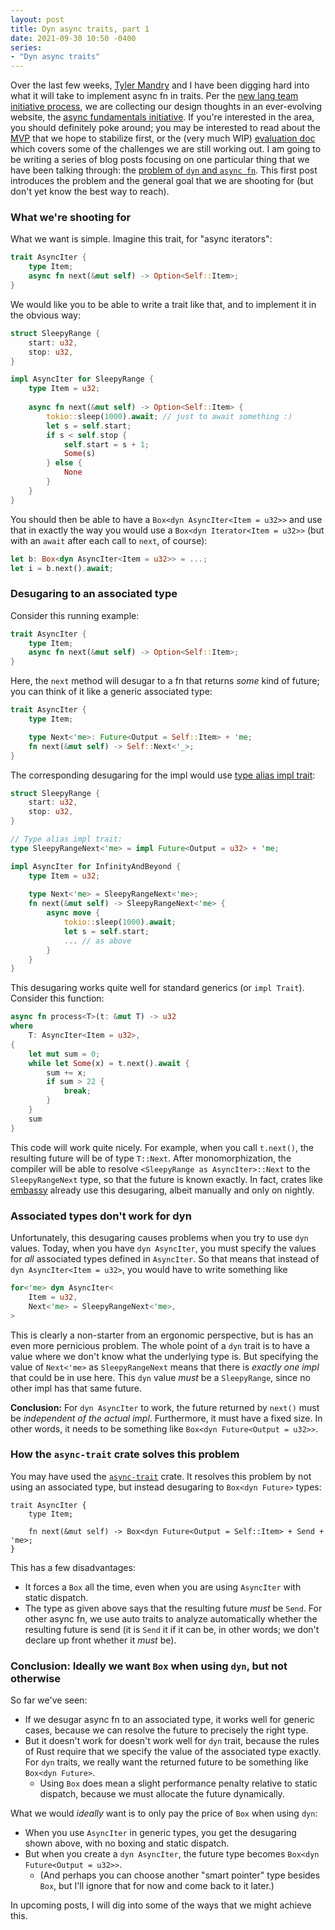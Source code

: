 ```yaml
---
layout: post
title: Dyn async traits, part 1
date: 2021-09-30 10:50 -0400
series:
- "Dyn async traits"
---
```

Over the last few weeks, [Tyler Mandry] and I have been digging hard into what it will take to implement async fn in traits. Per the [new lang team initiative process](https://lang-team.rust-lang.org/initiatives.html), we are collecting our design thoughts in an ever-evolving website, the [async fundamentals initiative](https://rust-lang.github.io/async-fundamentals-initiative/). If you're interested in the area, you should definitely poke around; you may be interested to read about the [MVP](https://rust-lang.github.io/async-fundamentals-initiative/roadmap/mvp.html) that we hope to stabilize first, or the (very much WIP) [evaluation doc](https://rust-lang.github.io/async-fundamentals-initiative/evaluation.html) which covers some of the challenges we are still working out. I am going to be writing a series of blog posts focusing on one particular thing that we have been talking through: the [problem of `dyn` and `async fn`](https://rust-lang.github.io/async-fundamentals-initiative/evaluation/challenges/dyn_traits.html). This first post introduces the problem and the general goal that we are shooting for (but don't yet know the best way to reach).

[Tyler Mandry]: https://github.com/tmandry/

### What we're shooting for

What we want is simple. Imagine this trait, for "async iterators":

```rust
trait AsyncIter {
    type Item;
    async fn next(&mut self) -> Option<Self::Item>;
}
```

We would like you to be able to write a trait like that, and to implement it in the obvious way:

```rust
struct SleepyRange {
    start: u32,
    stop: u32,
}

impl AsyncIter for SleepyRange {
    type Item = u32;
    
    async fn next(&mut self) -> Option<Self::Item> {
        tokio::sleep(1000).await; // just to await something :)
        let s = self.start;
        if s < self.stop {
            self.start = s + 1;
            Some(s)
        } else {
            None
        }
    }
}
```

You should then be able to have a `Box<dyn AsyncIter<Item = u32>>` and use that in exactly the way you would use a `Box<dyn Iterator<Item = u32>>` (but with an `await` after each call to `next`, of course):

```rust
let b: Box<dyn AsyncIter<Item = u32>> = ...;
let i = b.next().await;
```

### Desugaring to an associated type

Consider this running example:

```rust
trait AsyncIter {
    type Item;
    async fn next(&mut self) -> Option<Self::Item>;
}
```

Here, the `next` method will desugar to a fn that returns *some* kind of future; you can think of it like a generic associated type:

```rust
trait AsyncIter {
    type Item;

    type Next<'me>: Future<Output = Self::Item> + 'me;
    fn next(&mut self) -> Self::Next<'_>;
}
```

The corresponding desugaring for the impl would use [type alias impl trait][tait]:


[tait]: https://rust-lang.github.io/impl-trait-initiative/

```rust
struct SleepyRange {
    start: u32,
    stop: u32,
}

// Type alias impl trait:
type SleepyRangeNext<'me> = impl Future<Output = u32> + 'me;

impl AsyncIter for InfinityAndBeyond {
    type Item = u32;
    
    type Next<'me> = SleepyRangeNext<'me>;
    fn next(&mut self) -> SleepyRangeNext<'me> {
        async move {
            tokio::sleep(1000).await;
            let s = self.start;
            ... // as above
        }
    }
}
```

This desugaring works quite well for standard generics (or `impl Trait`). Consider this function:

```rust
async fn process<T>(t: &mut T) -> u32
where
    T: AsyncIter<Item = u32>,
{
    let mut sum = 0;
    while let Some(x) = t.next().await {
        sum += x;
        if sum > 22 {
            break;
        }
    }
    sum
}
```

This code will work quite nicely. For example, when you call `t.next()`, the resulting future will be of type `T::Next`. After monomorphization, the compiler will be able to resolve `<SleepyRange as AsyncIter>::Next` to the `SleepyRangeNext` type, so that the future is known exactly. In fact, crates like [embassy](https://github.com/akiles/embassy) already use this desugaring, albeit manually and only on nightly.

### Associated types don't work for dyn

Unfortunately, this desugaring causes problems when you try to use `dyn` values. Today, when you have `dyn AsyncIter`, you must specify the values for *all* associated types defined in `AsyncIter`. So that means that instead of `dyn AsyncIter<Item = u32>`, you would have to write something like

```rust
for<'me> dyn AsyncIter<
    Item = u32, 
    Next<'me> = SleepyRangeNext<'me>,
>
```

This is clearly a non-starter from an ergonomic perspective, but is has an even more pernicious problem. The whole point of a `dyn` trait is to have a value where we don't know what the underlying type is. But specifying the value of `Next<'me>` as `SleepyRangeNext` means that there is *exactly one impl* that could be in use here. This `dyn` value *must* be a `SleepyRange`, since no other impl has that same future. 

**Conclusion:** For `dyn AsyncIter` to work, the future returned by `next()` must be *independent of the actual impl*. Furthermore, it must have a fixed size. In other words, it needs to be something like `Box<dyn Future<Output = u32>>`.

### How the `async-trait` crate solves this problem

You may have used the [`async-trait`] crate. It resolves this problem by not using an associated type, but instead desugaring to `Box<dyn Future>` types:

[`async-trait`]: https://crates.io/crates/async-trait

```rust=
trait AsyncIter {
    type Item;

    fn next(&mut self) -> Box<dyn Future<Output = Self::Item> + Send + 'me>;
}
```

This has a few disadvantages:

* It forces a `Box` all the time, even when you are using `AsyncIter` with static dispatch.
* The type as given above says that the resulting future *must* be `Send`. For other async fn, we use auto traits to analyze automatically whether the resulting future is send (it is `Send` it if it can be, in other words; we don't declare up front whether it *must* be).

### Conclusion: Ideally we want `Box` when using `dyn`, but not otherwise

So far we've seen:

* If we desugar async fn to an associated type, it works well for generic cases, because we can resolve the future to precisely the right type.
* But it doesn't work for doesn't work well for `dyn` trait, because the rules of Rust require that we specify the value of the associated type exactly. For `dyn` traits, we really want the returned future to be something like `Box<dyn Future>`.
    * Using `Box` does mean a slight performance penalty relative to static dispatch, because we must allocate the future dynamically.

What we would *ideally* want is to only pay the price of `Box` when using `dyn`:

* When you use `AsyncIter` in generic types, you get the desugaring shown above, with no boxing and static dispatch.
* But when you create a `dyn AsyncIter`, the future type becomes `Box<dyn Future<Output = u32>>`.
    * (And perhaps you can choose another "smart pointer" type besides `Box`, but I'll ignore that for now and come back to it later.)

In upcoming posts, I will dig into some of the ways that we might achieve this.
